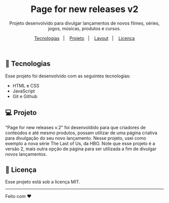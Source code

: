 <h1 align="center"> Page for new releases v2 </h1>

<p align="center">
Projeto desenvolvido para divulgar lançamentos de novos filmes, séries, jogos, músicas, produtos e cursos.
</p>

<p align="center">
  <a href="#-tecnologias">Tecnologias</a>&nbsp;&nbsp;&nbsp;|&nbsp;&nbsp;&nbsp;
  <a href="#">Projeto</a>&nbsp;&nbsp;&nbsp;|&nbsp;&nbsp;&nbsp;
  <a href="#-layout">Layout</a>&nbsp;&nbsp;&nbsp;|&nbsp;&nbsp;&nbsp;
  <a href="#memo-licença">Licença</a>
</p>

<br>

## 🚀 Tecnologias

Esse projeto foi desenvolvido com as seguintes tecnologias:

- HTML e CSS
- JavaScript
- Git e Github

## 💻 Projeto

"Page for new releases v.2" foi desenvoldido para que criadores de conteúdos e até mesmo produtos, possam utilizar de uma página criativa para divulgação do seu novo lançamento. Nesse projeto, usei como exemplo a nova série The Last of Us, da HBO. Note que esse projeto é a versão 2, mais outra opção de página para ser utilizada a fim de divulgar novos lançamentos.

## :memo: Licença

Esse projeto está sob a licença MIT.

---

Feito com ♥